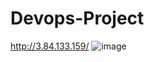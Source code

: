 # Devops-Project
http://3.84.133.159/
![image](https://github.com/user-attachments/assets/d97e5f8e-8e88-4aa7-ad1b-ace7e15e9613)
